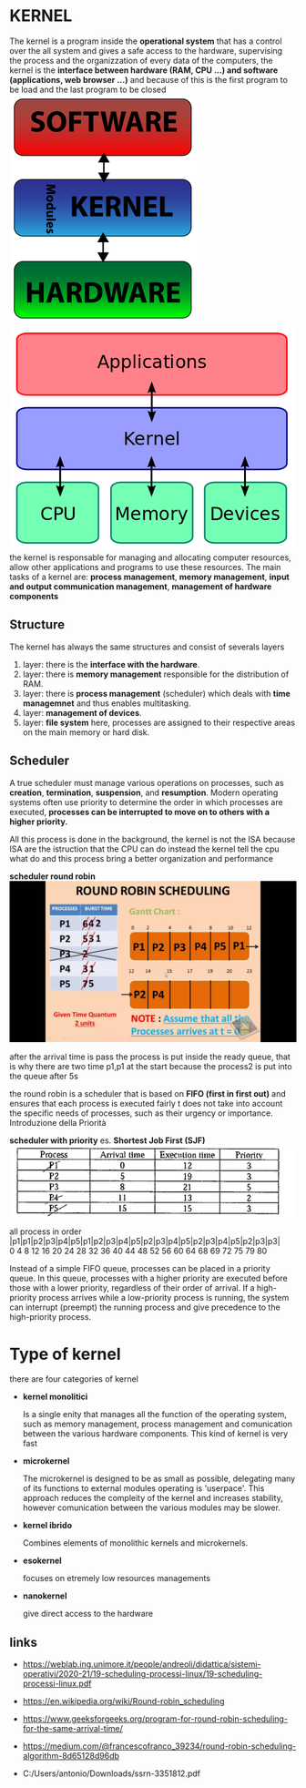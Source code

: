 # KERNEL
The kernel is a program inside the **operational system** that has a control over the all system and gives a safe access to the hardware, supervising the process and the organizzation of every data of the computers, the kernel is the **interface between hardware (RAM, CPU ...) and software (applications, web browser ...)** and because of this is the first program to be load and the last program to be closed\
![](img/Kernel-simple.svg.png) ![](img/Kernel_Layout.svg.png)\
the kernel is responsable for managing and allocating computer resources, allow other applications and programs to use these resources. 
The main tasks of a kernel are: **process management**, **memory management**, **input and output communication management**, **management of hardware components** 

## Structure
The kernel has always the same structures and consist of severals layers 
1. layer: there is the **interface with the hardware**.
2. layer: there is **memory management** responsible for the distribution of RAM.
3. layer: there is **process management** (scheduler) which deals with **time managemnet** and thus enables multitasking.
4. layer: **management of devices**.
5. layer: **file system** here, processes are assigned to their respective areas on the main memory or hard disk.

## Scheduler

A true scheduler must manage various operations on processes, such as **creation**, **termination**, **suspension**, and **resumption**.
Modern operating systems often use priority to determine the order in which processes are executed, **processes can be interrupted to move on to others with a higher priority.**

All this process is done in the background, the kernel is not the ISA because ISA are the istruction that the CPU can do instead the kernel tell the cpu what do and this process bring a better organization and performance  


**scheduler round robin**
![](img/R.jpg)

after the arrival time is pass the process is put inside the ready queue, that is why there are two time p1,p1 at the start because the process2 is put into the queue after 5s 

the round robin is a scheduler that is based on **FIFO (first in first out)** and ensures that each process is executed fairly t does not take into account the specific needs of processes, such as their urgency or importance.
Introduzione della Priorità


**scheduler with priority** es. **Shortest Job First (SJF)**
![](img/QRlKw.gif)

all process in order \
|p1|p1|p2|p3|p4|p5|p1|p2|p3|p4|p5|p2|p3|p4|p5|p2|p3|p4|p5|p2|p3|p3|\
0  4  8 12 16  20 24 28 32 36 40 44 48 52 56 60 64 68 69 72 75 79 80

Instead of a simple FIFO queue, processes can be placed in a priority queue. In this queue, processes with a higher priority are executed before those with a lower priority, regardless of their order of arrival.
If a high-priority process arrives while a low-priority process is running, the system can interrupt (preempt) the running process and give precedence to the high-priority process.

# Type of kernel 
there are four categories of kernel 
- **kernel monolitici** 

  Is a single enity that manages all the function of the operating system, such as memory management, process management and comunication between the various hardware components. This kind of kernel is very fast 
- **microkernel**

  The microkernel is designed to be as small as possible, delegating many of its functions to external modules operating is 'userpace'. This approach reduces the compleity of the kernel and increases stability, however comunication between the various modules may be slower.  
- **kernel ibrido**

  Combines elements of monolithic kernels and microkernels.
- **esokernel** 

  focuses on etremely low resources managements
- **nanokernel**
  
  give direct access to the hardware 


## links

- https://weblab.ing.unimore.it/people/andreoli/didattica/sistemi-operativi/2020-21/19-scheduling-processi-linux/19-scheduling-processi-linux.pdf

- https://en.wikipedia.org/wiki/Round-robin_scheduling

- https://www.geeksforgeeks.org/program-for-round-robin-scheduling-for-the-same-arrival-time/

- https://medium.com/@francescofranco_39234/round-robin-scheduling-algorithm-8d65128d96db

- C:/Users/antonio/Downloads/ssrn-3351812.pdf
